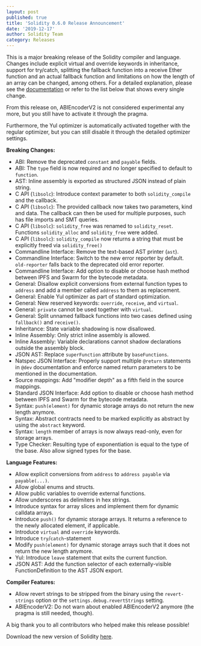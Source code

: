 ```yaml
---
layout: post
published: true
title: 'Solidity 0.6.0 Release Announcement'
date: '2019-12-17'
author: Solidity Team
category: Releases
---
```


This is a major breaking release of the Solidity compiler and language. Changes include explicit virtual and override keywords in inheritance, support for try/catch, splitting the fallback function into a receive Ether function and an actual fallback function and limitations on how the length of an array can be changed, among others. For a detailed explanation, please see the [documentation](https://solidity.readthedocs.io/en/latest/060-breaking-changes.html) or refer to the list below that shows every single change.

From this release on, ABIEncoderV2 is not considered experimental any more, but you still have to activate it through the pragma.

Furthermore, the Yul optimizer is automatically activated together with the regular optimizer, but you can still disable it through the detailed optimizer settings.

**Breaking Changes:**

- ABI: Remove the deprecated `constant` and `payable` fields.
- ABI: The `type` field is now required and no longer specified to default to `function`.
- AST: Inline assembly is exported as structured JSON instead of plain string.
- C API (`libsolc`): Introduce context parameter to both `solidity_compile` and the callback.
- C API (`libsolc`): The provided callback now takes two parameters, kind and data. The callback can then be used for multiple purposes, such has file imports and SMT queries.
- C API (`libsolc`): `solidity_free` was renamed to `solidity_reset`. Functions `solidity_alloc` and `solidity_free` were added.
- C API (`libsolc`): `solidity_compile` now returns a string that must be explicitly freed via `solidity_free()`
- Commandline Interface: Remove the text-based AST printer (`ast`).
- Commandline Interface: Switch to the new error reporter by default. `old-reporter` falls back to the deprecated old error reporter.
- Commandline Interface: Add option to disable or choose hash method between IPFS and Swarm for the bytecode metadata.
- General: Disallow explicit conversions from external function types to `address` and add a member called `address` to them as replacement.
- General: Enable Yul optimizer as part of standard optimization.
- General: New reserved keywords: `override`, `receive`, and `virtual`.
- General: `private` cannot be used together with `virtual`.
- General: Split unnamed fallback functions into two cases defined using `fallback()` and `receive()`.
- Inheritance: State variable shadowing is now disallowed.
- Inline Assembly: Only strict inline assembly is allowed.
- Inline Assembly: Variable declarations cannot shadow declarations outside the assembly block.
- JSON AST: Replace `superFunction` attribute by `baseFunctions`.
- Natspec JSON Interface: Properly support multiple `@return` statements in `@dev` documentation and enforce named return parameters to be mentioned in the documentation.
- Source mappings: Add "modifier depth" as a fifth field in the source mappings.
- Standard JSON Interface: Add option to disable or choose hash method between IPFS and Swarm for the bytecode metadata.
- Syntax: `push(element)` for dynamic storage arrays do not return the new length anymore.
- Syntax: Abstract contracts need to be marked explicitly as abstract by using the `abstract` keyword.
- Syntax: `length` member of arrays is now always read-only, even for storage arrays.
- Type Checker: Resulting type of exponentiation is equal to the type of the base. Also allow signed types for the base.

**Language Features:**

- Allow explicit conversions from `address` to `address payable` via `payable(...)`.
- Allow global enums and structs.
- Allow public variables to override external functions.
- Allow underscores as delimiters in hex strings.
- Introduce syntax for array slices and implement them for dynamic calldata arrays.
- Introduce `push()` for dynamic storage arrays. It returns a reference to the newly allocated element, if applicable.
- Introduce `virtual` and `override` keywords.
- Introduce `try`/`catch`-statement
- Modify `push(element)` for dynamic storage arrays such that it does not return the new length anymore.
- Yul: Introduce `leave` statement that exits the current function.
- JSON AST: Add the function selector of each externally-visible FunctionDefinition to the AST JSON export.

**Compiler Features:**

- Allow revert strings to be stripped from the binary using the `revert-strings` option or the `settings.debug.revertStrings` setting.
- ABIEncoderV2: Do not warn about enabled ABIEncoderV2 anymore (the pragma is still needed, though).

A big thank you to all contributors who helped make this release possible!

Download the new version of Solidity [here](https://github.com/ethereum/solidity/releases/tag/v0.6.0).
